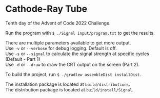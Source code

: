 # Cathode-Ray Tube

Tenth day of the Advent of Code 2022 Challenge.

Run the program with `$ ./Signal input/program.txt` to get the results.

There are multiple parameters available to get more output.  
Use `-v` or `--verbose` for debug logging. Default is off.  
Use `-s` or `--signal` to calculate the signal strength at specific cycles (Default - Part 1)  
Use `-d` or `--draw` to draw the CRT output on the screen (Part 2).

To build the project, run `$ ./gradlew assembleDist installDist`.

The installation package is located at `build/distributions`.  
The distribution package is located at `build/install/Signal`.
